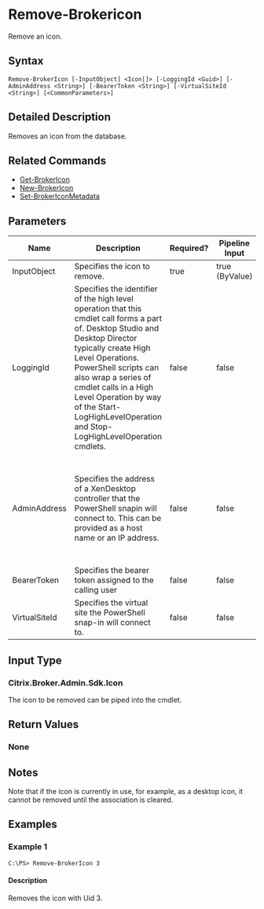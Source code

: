 ﻿
# Remove-Brokericon
Remove an icon.
## Syntax
```
Remove-BrokerIcon [-InputObject] <Icon[]> [-LoggingId <Guid>] [-AdminAddress <String>] [-BearerToken <String>] [-VirtualSiteId <String>] [<CommonParameters>]
```
## Detailed Description
Removes an icon from the database.


## Related Commands

* [Get-BrokerIcon](./Get-BrokerIcon/)
* [New-BrokerIcon](./New-BrokerIcon/)
* [Set-BrokerIconMetadata](./Set-BrokerIconMetadata/)
## Parameters
| Name   | Description | Required? | Pipeline Input | Default Value |
| --- | --- | --- | --- | --- |
| InputObject | Specifies the icon to remove. | true | true (ByValue) |  |
| LoggingId | Specifies the identifier of the high level operation that this cmdlet call forms a part of. Desktop Studio and Desktop Director typically create High Level Operations. PowerShell scripts can also wrap a series of cmdlet calls in a High Level Operation by way of the Start-LogHighLevelOperation and Stop-LogHighLevelOperation cmdlets. | false | false |  |
| AdminAddress | Specifies the address of a XenDesktop controller that the PowerShell snapin will connect to. This can be provided as a host name or an IP address. | false | false | Localhost. Once a value is provided by any cmdlet, this value will become the default. |
| BearerToken | Specifies the bearer token assigned to the calling user | false | false |  |
| VirtualSiteId | Specifies the virtual site the PowerShell snap-in will connect to. | false | false |  |

## Input Type

### Citrix.Broker.Admin.Sdk.Icon
The icon to be removed can be piped into the cmdlet.
## Return Values

### None

## Notes
Note that if the icon is currently in use, for example, as a desktop icon, it cannot be removed until the association is cleared.
## Examples

### Example 1
```
C:\PS> Remove-BrokerIcon 3
```
#### Description
Removes the icon with Uid 3.
